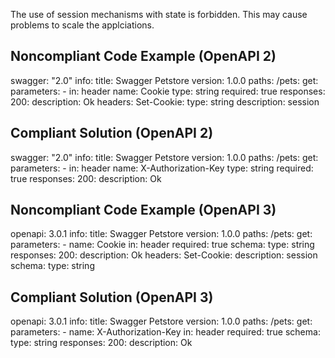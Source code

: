 The use of session mechanisms with state is forbidden. This may cause problems to scale the applciations.

Noncompliant Code Example (OpenAPI 2)
-------------------------------------

swagger: "2.0"
info:
  title: Swagger Petstore
  version: 1.0.0
paths:
  /pets:
    get:
      parameters:
        - in: header
          name: Cookie
          type: string
          required: true
      responses:
        200:
          description: Ok
          headers:
            Set-Cookie:
              type: string
              description: session

Compliant Solution (OpenAPI 2)
------------------------------

swagger: "2.0"
info:
  title: Swagger Petstore
  version: 1.0.0
paths:
  /pets:
    get:
      parameters:
        - in: header
          name: X-Authorization-Key
          type: string
          required: true
      responses:
        200:
          description: Ok

Noncompliant Code Example (OpenAPI 3)
-------------------------------------

openapi: 3.0.1
info:
  title: Swagger Petstore
  version: 1.0.0
paths:
  /pets:
    get:
      parameters:
      - name: Cookie
        in: header
        required: true
        schema:
          type: string
      responses:
        200:
          description: Ok
          headers:
            Set-Cookie:
              description: session
              schema:
                type: string

Compliant Solution (OpenAPI 3)
------------------------------

openapi: 3.0.1
info:
  title: Swagger Petstore
  version: 1.0.0
paths:
  /pets:
    get:
      parameters:
      - name: X-Authorization-Key
        in: header
        required: true
        schema:
          type: string
      responses:
        200:
          description: Ok